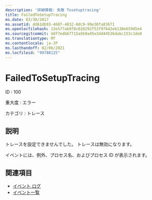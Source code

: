 ```yaml
---
description: '詳細情報: 失敗 Tosetuptracing'
title: FailedToSetupTracing
ms.date: 03/30/2017
ms.assetid: dd61db93-4687-4832-8dc9-99e38fa83671
ms.openlocfilehash: 12e577ab0f8c028292f53f97642eb138e659d5e4
ms.sourcegitcommit: ddf7edb67715a5b9a45e3dd44536dabc153c1de0
ms.translationtype: MT
ms.contentlocale: ja-JP
ms.lasthandoff: 02/06/2021
ms.locfileid: "99788125"
---
```

# <a name="failedtosetuptracing"></a>FailedToSetupTracing

ID : 100  
  
 重大度 : エラー  
  
 カテゴリ : トレース  
  
## <a name="description"></a>説明  

 トレースを設定できませんでした。 トレースは無効になります。  
  
 イベントには、例外、プロセス名、およびプロセス ID が表示されます。  
  
## <a name="see-also"></a>関連項目

- [イベント ログ](index.md)
- [イベント一覧](events-general-reference.md)
